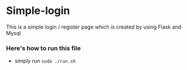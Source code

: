 # Simple-login
This is a simple login / register page which is created by using Flask and Mysql
### Here's how to run this file
- simply run ```sudo ./run.sh```
